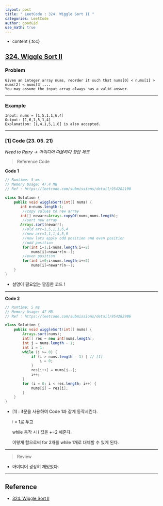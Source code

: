 ```yaml
---
layout: post
title: " LeetCode : 324. Wiggle Sort II "
categories: LeetCode
author: goodGid
use_math: true
---
```

* content
{:toc}

## [324. Wiggle Sort II](https://leetcode.com/problems/wiggle-sort-ii)

### Problem

```
Given an integer array nums, reorder it such that nums[0] < nums[1] > nums[2] < nums[3]....
You may assume the input array always has a valid answer.
```


---

### Example

```
Input: nums = [1,5,1,1,6,4]
Output: [1,6,1,5,1,4]
Explanation: [1,4,1,5,1,6] is also accepted.
```

---

### [1] Code (23. 05. 21)

*Need to Retry -> 아이디어 떠올리다 정답 체크*


> Reference Code

**Code 1**

``` java
// Runtime: 5 ms
// Memory Usage: 47.4 MB
// Ref : https://leetcode.com/submissions/detail/954282190

class Solution {
    public void wiggleSort(int[] nums) {
       int n=nums.length-1;
        //copy values to new array
       int[] newarr=Arrays.copyOf(nums,nums.length);
        //sort new array
       Arrays.sort(newarr);
        //old arr=1,5,1,1,6,4
        //new arr=1,1,1,4,5,6
        //now lets apply odd position and even position
        //odd position
        for(int i=1;i<nums.length;i+=2)
            nums[i]=newarr[n--];
        //even position
        for(int i=0;i<nums.length;i+=2)
            nums[i]=newarr[n--];
    }
}
```

* 설명이 필요없는 깔끔한 코드 ! 

---

**Code 2**

``` java
// Runtime: 5 ms
// Memory Usage: 47 MB
// Ref : https://leetcode.com/submissions/detail/954282986

class Solution {
    public void wiggleSort(int[] nums) {
        Arrays.sort(nums);
        int[] res = new int[nums.length];
        int j = nums.length - 1;
        int i = 1;
        while (j >= 0) {
            if (i > nums.length - 1) { // [1]
                i = 0;
            }
            res[i++] = nums[j--];
            i++;
        }
        for (i = 0; i < res.length; i++) {
            nums[i] = res[i];
        }
    }
}
```

* [1] : if문을 사용하여 Code 1과 같게 동작시킨다.

  i = 1로 두고 
  
  while 동작 시 i 값을 +=2 해준다.

  이렇게 함으로써 for 2개를 while 1개로 대체할 수 있게 된다.

---

> Review

* 아이디어 굉장히 재밌었다.

---

## Reference

* [324. Wiggle Sort II](https://leetcode.com/problems/wiggle-sort-ii)
